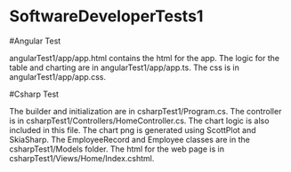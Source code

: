 # SoftwareDeveloperTests1

#Angular Test

angularTest1/app/app.html contains the html for the app. 
The logic for the table and charting are in angularTest1/app/app.ts. 
The css is in angularTest1/app/app.css.



#Csharp Test

The builder and initialization are in csharpTest1/Program.cs.
The controller is in csharpTest1/Controllers/HomeController.cs. The chart logic is also included in this file. The chart png is generated using ScottPlot and SkiaSharp.
The EmployeeRecord and Employee classes are in the csharpTest1/Models folder.
The html for the web page is in csharpTest1/Views/Home/Index.cshtml.
